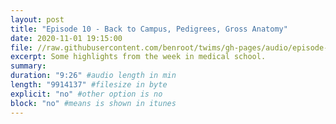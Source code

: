 ```yaml
---
layout: post
title: "Episode 10 - Back to Campus, Pedigrees, Gross Anatomy"
date: 2020-11-01 19:15:00
file: //raw.githubusercontent.com/benroot/twims/gh-pages/audio/episode-10.mp3
excerpt: Some highlights from the week in medical school.
summary: 
duration: "9:26" #audio length in min
length: "9914137" #filesize in byte
explicit: "no" #other option is no
block: "no" #means is shown in itunes
---
```






